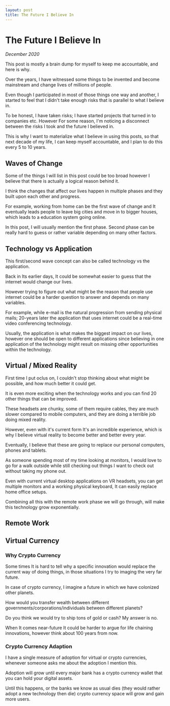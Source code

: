 ```yaml
---
layout: post 
title: The Future I Believe In
---
```


# The Future I Believe In

_December 2020_

This post is mostly a brain dump for myself to keep me accountable, and here is
why.

Over the years, I have witnessed some things to be invented and become
mainstream and change lives of millions of people.

Even though I participated in most of those things one way and another, I
started to feel that I didn't take enough risks that is parallel to what I
believe in.

To be honest, I have taken risks; I have started projects that turned in to
companies etc. However For some reason, I'm noticing a disconnect between the
risks I took and the future I believed in.

This is why I want to materialize what I believe in using this posts, so that
next decade of my life, I can keep myself accountable, and I plan to do this
every 5 to 10 years.

## Waves of Change 

Some of the things I will list in this post could be too broad however I
believe that there is actually a logical reason behind it.

I think the changes that affect our lives happen in multiple phases and
they built upon each other and progress.

For example, working from home can be the first wave of change and It
eventually leads people to leave big cities and move in to bigger houses, which
leads to a education system going online.

In this post, I will usually mention the first phase. Second phase can be
really hard to guess or rather variable depending on many other factors.

## Technology vs Application

This first/second wave concept can also be called technology vs the
application. 

Back in Its earlier days, It could be somewhat easier to guess that the
internet would change our lives.

However trying to figure out what might be the reason that people use internet
could be a harder question to answer and depends on many variables.

For example, while e-mail is the natural progression from sending physical
mails; 20-years later the application that uses internet could be a real-time
video conferencing technology.

Usually, the application is what makes the biggest impact on our lives, however
one should be open to different applications since believing in one application
of the technology might result on missing other opportunities within the
technology.

## Virtual / Mixed Reality

First time I put oclus on, I couldn't stop thinking about what might be
possible, and how much better it could get.

It is even more exciting when the technology works and you can find 20 other
things that can be improved.

These headsets are chunky, some of them require cables, they are much slower
compared to mobile computers, and they are doing a terrible job doing mixed
reality.

However, even with it's current form It's an incredible experience, which is
why I believe virtual reality to become better and better every year.

Eventually, I believe that these are going to replace our personal computers,
phones and tablets.

As someone spending most of my time looking at monitors, I would love to go for
a walk outside while still checking out things I want to check out without
taking my phone out.

Even with current virtual desktop applications on VR headsets, you can get
multiple monitors and a working physical keyboard, It can easily replace home
office setups.

Combining all this with the remote work phase we will go through, will make
this technology grow exponentially.

## Remote Work

## Virtual Currency

### Why Crypto Currency

Some times It is hard to tell why a specific innovation would replace the
current way of doing things, in those situations I try to imaging the very far
future.

In case of crypto currency, I imagine a future in which we have colonized other
planets.

How would you transfer wealth between different
governments/corporations/individuals between different planets?

Do you think we would try to ship tons of gold or cash? My answer is no.

When It comes near-future It could be harder to argue for life chaining
innovations, however think about 100 years from now.

### Crypto Currency Adaption

I have a single measure of adoption for virtual or crypto currencies, whenever
someone asks me about the adoption I mention this.

Adoption will grow until every major bank has a crypto currency wallet that you
can hold your digital assets.

Until this happens, or the banks we know as usual dies (they would rather adopt
a new technology then die) crypto currency space will grow and gain more users.
